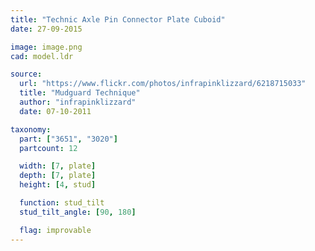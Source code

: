 ```yaml
---
title: "Technic Axle Pin Connector Plate Cuboid"
date: 27-09-2015

image: image.png
cad: model.ldr

source:
  url: "https://www.flickr.com/photos/infrapinklizzard/6218715033"
  title: "Mudguard Technique"
  author: "infrapinklizzard"
  date: 07-10-2011

taxonomy:
  part: ["3651", "3020"]
  partcount: 12

  width: [7, plate]
  depth: [7, plate]
  height: [4, stud]

  function: stud_tilt
  stud_tilt_angle: [90, 180]

  flag: improvable
---
```

